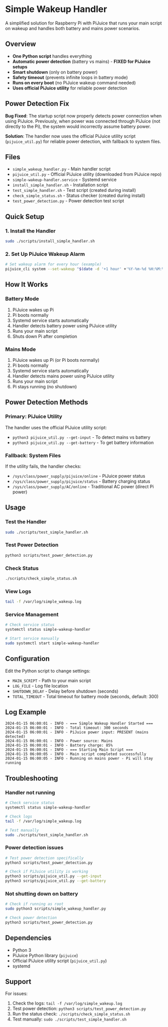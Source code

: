 # Simple Wakeup Handler

A simplified solution for Raspberry Pi with PiJuice that runs your main script on wakeup and handles both battery and mains power scenarios.

## Overview

- **One Python script** handles everything
- **Automatic power detection** (battery vs mains) - **FIXED for PiJuice setups**
- **Smart shutdown** (only on battery power)
- **Safety timeout** (prevents infinite loops in battery mode)
- **Runs on every boot** (no PiJuice wakeup command needed)
- **Uses official PiJuice utility** for reliable power detection

## Power Detection Fix

**Bug Fixed**: The startup script now properly detects power connection when using PiJuice. Previously, when power was connected through PiJuice (not directly to the Pi), the system would incorrectly assume battery power.

**Solution**: The handler now uses the official PiJuice utility script (`pijuice_util.py`) for reliable power detection, with fallback to system files.

## Files

- `simple_wakeup_handler.py` - Main handler script
- `pijuice_util.py` - Official PiJuice utility (downloaded from PiJuice repo)
- `simple-wakeup-handler.service` - Systemd service
- `install_simple_handler.sh` - Installation script
- `test_simple_handler.sh` - Test script (created during install)
- `check_simple_status.sh` - Status checker (created during install)
- `test_power_detection.py` - Power detection test script

## Quick Setup

### 1. Install the Handler
```bash
sudo ./scripts/install_simple_handler.sh
```

### 2. Set Up PiJuice Wakeup Alarm
```bash
# Set wakeup alarm for every hour (example)
pijuice_cli system --set-wakeup "$(date -d '+1 hour' +'%Y-%m-%d %H:%M:%S')"
```

## How It Works

### Battery Mode
1. PiJuice wakes up Pi
2. Pi boots normally
3. Systemd service starts automatically
4. Handler detects battery power using PiJuice utility
5. Runs your main script
6. Shuts down Pi after completion

### Mains Mode
1. PiJuice wakes up Pi (or Pi boots normally)
2. Pi boots normally
3. Systemd service starts automatically
4. Handler detects mains power using PiJuice utility
5. Runs your main script
6. Pi stays running (no shutdown)

## Power Detection Methods

### Primary: PiJuice Utility
The handler uses the official PiJuice utility script:
- `python3 pijuice_util.py --get-input` - To detect mains vs battery
- `python3 pijuice_util.py --get-battery` - To get battery information

### Fallback: System Files
If the utility fails, the handler checks:
- `/sys/class/power_supply/pijuice/online` - PiJuice power status
- `/sys/class/power_supply/pijuice/status` - Battery charging status
- `/sys/class/power_supply/AC/online` - Traditional AC power (direct Pi power)

## Usage

### Test the Handler
```bash
sudo ./scripts/test_simple_handler.sh
```

### Test Power Detection
```bash
python3 scripts/test_power_detection.py
```

### Check Status
```bash
./scripts/check_simple_status.sh
```

### View Logs
```bash
tail -f /var/log/simple_wakeup.log
```

### Service Management
```bash
# Check service status
systemctl status simple-wakeup-handler

# Start service manually
sudo systemctl start simple-wakeup-handler
```

## Configuration

Edit the Python script to change settings:
- `MAIN_SCRIPT` - Path to your main script
- `LOG_FILE` - Log file location
- `SHUTDOWN_DELAY` - Delay before shutdown (seconds)
- `TOTAL_TIMEOUT` - Total timeout for battery mode (seconds, default: 300)

## Log Example

```
2024-01-15 06:00:01 - INFO - === Simple Wakeup Handler Started ===
2024-01-15 06:00:01 - INFO - Total timeout: 300 seconds
2024-01-15 06:00:01 - INFO - PiJuice power input: PRESENT (mains detected)
2024-01-15 06:00:01 - INFO - Power source: Mains
2024-01-15 06:00:01 - INFO - Battery charge: 85%
2024-01-15 06:00:01 - INFO - === Starting Main Script ===
2024-01-15 06:00:05 - INFO - Main script completed successfully
2024-01-15 06:00:05 - INFO - Running on mains power - Pi will stay running
```

## Troubleshooting

### Handler not running
```bash
# Check service status
systemctl status simple-wakeup-handler

# Check logs
tail -f /var/log/simple_wakeup.log

# Test manually
sudo ./scripts/test_simple_handler.sh
```

### Power detection issues
```bash
# Test power detection specifically
python3 scripts/test_power_detection.py

# Check if PiJuice utility is working
python3 scripts/pijuice_util.py --get-input
python3 scripts/pijuice_util.py --get-battery
```

### Not shutting down on battery
```bash
# Check if running as root
sudo python3 scripts/simple_wakeup_handler.py

# Check power detection
python3 scripts/test_power_detection.py
```

## Dependencies

- Python 3
- PiJuice Python library (`pijuice`)
- Official PiJuice utility script (`pijuice_util.py`)
- systemd

## Support

For issues:
1. Check the logs: `tail -f /var/log/simple_wakeup.log`
2. Test power detection: `python3 scripts/test_power_detection.py`
3. Run the status check: `./scripts/check_simple_status.sh`
4. Test manually: `sudo ./scripts/test_simple_handler.sh` 